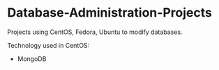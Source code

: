 # Database-Administration-Projects
Projects using CentOS, Fedora, Ubuntu to modify databases. 

Technology used in CentOS: 
- MongoDB 
